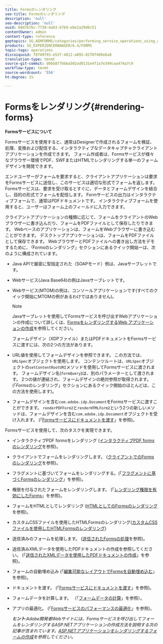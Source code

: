 ```yaml
---
title: Formsのレンダリング
seo-title: Formsのレンダリング
description: 'null'
seo-description: 'null'
uuid: 68d7b7bc-7730-4a83-b7b9-ebe2a29d6c51
contentOwner: admin
content-type: reference
geptopics: SG_AEMFORMS/categories/performing_service_operations_using_apis
products: SG_EXPERIENCEMANAGER/6.4/FORMS
topic-tags: operations
discoiquuid: f8749793-e53f-4812-a093-8278f480e6a8
translation-type: tm+mt
source-git-commit: d0bb877bb6a502ad0131e4f1a7e399caa474a7c9
workflow-type: tm+mt
source-wordcount: '556'
ht-degree: 1%

---
```



# Formsをレンダリング{#rendering-forms}

**Formsサービスについて**

Formsサービスを使用すると、通常はDesignerで作成されるフォームを検証、処理、変換および配信する、インタラクティブなデータキャプチャクライアントアプリケーションを作成できます。 フォーム作成者は、Formsサービスが様々なブラウザー環境でPDF、SWFまたはHTMLでレンダリングする単一のフォームデザインを開発できます。

エンドユーザーがフォームを要求すると、クライアントアプリケーションは要求をFormsサービスに送信し、このサービスは適切な形式でフォームを返します。 Formsサービスは、要求を受け取るとすぐに、データとフォームデザインを結合し、目的の形式でフォームを配信します。 Formサービスの出力はインタラクティブフォームで、通常はPDFドキュメントです。 インタラクティブフォームを使用すると、ユーザーはフォーム上のフィールドに入力できます。

クライアントアプリケーションの種類に応じて、フォームをクライアントのWebブラウザーに書き込んだり、フォームをPDFファイルとして保存したりできます。 Webベースのアプリケーションは、フォームをWebブラウザーに書き込むことができます。 デスクトップアプリケーションは、フォームをPDFファイルとして保存できます。 WebブラウザーとPDFファイルへの書き出し方法をデモするために、*「Forms*&#x200B;のレンダリング」セクションにあるクイック開始ーは、次のように構成されています。

* Java APIで厳密に型指定された（SOAPモード）例は、Javaサーブレットです。
* Webサービス(Java Base64)の例はJavaサーブレットです。
* Webサービス(MTOM)の例は、コンソールアプリケーションです(すべてのクイック開始にMTOMの例があるわけではありません)。

   >[!NOTE]
   >
   >Javaサーブレットを使用してFormsサービスを呼び出すWebアプリケーションの作成について詳しくは、[FormsをレンダリングするWeb アプリケーションの作成](/help/forms/developing/creating-web-applications-renders-forms.md)を参照してください。

   フォームデザイン（XDPファイル）またはPDFドキュメントをFormsサービスに渡すには、次の2つの方法があります。

* URL値を使用してフォームデザインを参照できます。 この方法では、`URLSpec`オブジェクトを使用します。 コンテンツルートは、`URLSpec`オブジェクトの`setContentRootURI`メソッドを使用してFormsサービスに渡されます。 フォームデザイン名(`formQuery`)は、別のパラメーターとして渡されます。 2つの値が連結され、フォームデザインの絶対参照が取得されます。 (「*Forms*&#x200B;のレンダリング」セクションにあるクイック開始のほとんどは、この方法を使用します)。
* フォームデザインを含む`com.adobe.idp.Document`をFormsサービスに渡すことができます。 `renderPDFForm2`と`renderHTMLForm2`という2つの新しいメソッドは、フォームデザインを含む`com.adobe.idp.Document`オブジェクトを受け入れます。 (「[Formsサービスにドキュメントを渡す](/help/forms/developing/passing-documents-forms-service.md)」を参照)。

Formsサービスを使用して、次のタスクを実現できます。

* インタラクティブPDF formsをレンダリング ([インタラクティブPDF formsのレンダリング](/help/forms/developing/rendering-interactive-pdf-forms.md)を参照)。
* クライアントでフォームをレンダリングします。 ([クライアントでのFormsのレンダリング](/help/forms/developing/rendering-forms-client.md)を参照)。
* フラグメントに基づいてフォームをレンダリングする。(「[フラグメントに基づくFormsのレンダリング](/help/forms/developing/rendering-forms-based-fragments.md)」を参照)。
* 権限を付与されたフォームをレンダリングします。 (「[レンダリング権限を有効にしたForms](/help/forms/developing/rendering-rights-enabled-forms.md)」を参照)。
* フォームをHTMLとしてレンダリング ([HTMLとしてのFormsのレンダリング](/help/forms/developing/rendering-forms-html.md)を参照)。
* カスタムCSSファイルを使用したHTMLFormsのレンダリング([カスタムCSSファイルを使用したHTMLFormsのレンダリング](/help/forms/developing/rendering-html-forms-using-custom.md))
* 送信済みのフォームを処理します。 ([送信されたFormsの処理](/help/forms/developing/handling-submitted-forms.md)を参照)。
* 送信済みXMLデータを使用したPDFドキュメントの作成を参照してください。 (「[送信されたXMLデータを使用したPDFドキュメントの作成](/help/forms/developing/creating-pdf-documents-submitted-xml.md)」を参照)。
* フォームの自動埋め込み (「[編集可能なレイアウトでFormsを自動埋め込む](/help/forms/developing/prepopulating-forms-flowable-layouts.md)」を参照)。
* ドキュメントを渡す。 (「[Formsサービスにドキュメントを渡す](/help/forms/developing/passing-documents-forms-service.md)」を参照)。
* フォームデータを計算します。 （「[フォームデータの計算](/help/forms/developing/calculating-form-data.md)」を参照）。
* アプリの最適化。 (「[Formsサービスのパフォーマンスの最適化](/help/forms/developing/optimizing-performance-forms-service.md)」を参照)。

   ***ヒント&#x200B;**:Adobe開発者Webサイトには、Formsサービスを呼び出してフォームをレンダリングするASP.NETアプリケーションの作成方法を説明する次の記事が含まれています。[ASP.NETアプリケーションをレンダリングするフォームの作成](https://www.adobe.com/devnet/livecycle/articles/asp_net.html)を参照してください。*

